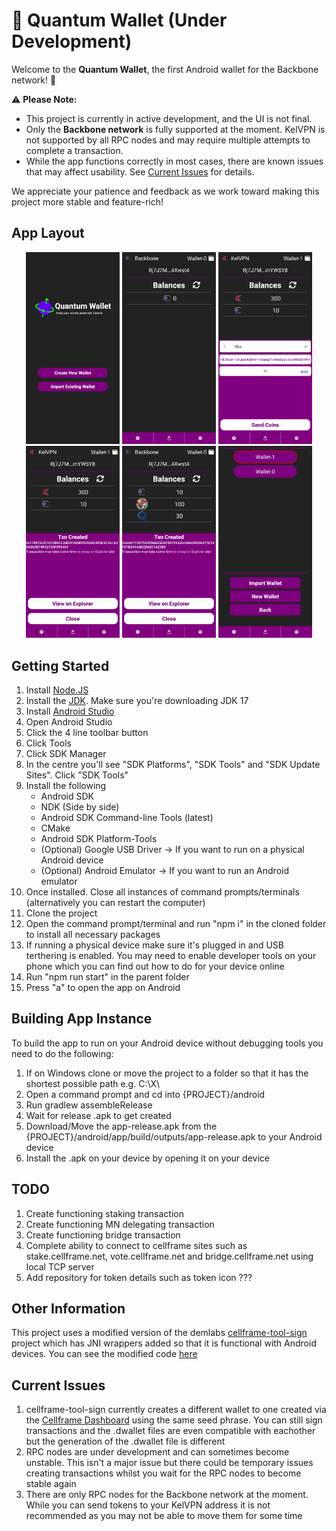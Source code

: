 # 🚧 Quantum Wallet (Under Development)

Welcome to the **Quantum Wallet**, the first Android wallet for the Backbone network! 🎉  

⚠️ **Please Note:**
- This project is currently in active development, and the UI is not final.
- Only the **Backbone network** is fully supported at the moment. KelVPN is not supported by all RPC nodes and may require multiple attempts to complete a transaction.
- While the app functions correctly in most cases, there are known issues that may affect usability. See [Current Issues](#current-issues) for details.

We appreciate your patience and feedback as we work toward making this project more stable and feature-rich!

## App Layout
<p align="center">
   <img src="https://github.com/the-whale-dev/cellframe-android-wallet-imgs/blob/main/Screenshot_20250122_222523_Quantum%20Wallet.jpg" alt="Init page of the wallet" width="150" />
   <img src="https://github.com/the-whale-dev/cellframe-android-wallet-imgs/blob/main/Screenshot_20250122_222843_Quantum%20Wallet.jpg" alt="Init page of the wallet" width="150" />
   <img src="https://github.com/the-whale-dev/cellframe-android-wallet-imgs/blob/main/Screenshot_20250123_010800_Quantum%20Wallet.jpg" alt="Init page of the wallet" width="150" />
   <img src="https://github.com/the-whale-dev/cellframe-android-wallet-imgs/blob/main/Screenshot_20250123_011144_Quantum%20Wallet.jpg" alt="Init page of the wallet" width="150" />
   <img src="https://github.com/the-whale-dev/cellframe-android-wallet-imgs/blob/main/Screenshot_20250122_223458_Quantum%20Wallet.jpg" alt="Init page of the wallet" width="150" />
   <img src="https://github.com/the-whale-dev/cellframe-android-wallet-imgs/blob/main/Screenshot_20250123_005115_Quantum%20Wallet.jpg" alt="Init page of the wallet" width="150" />
</p>

## Getting Started

1) Install [Node.JS](https://nodejs.org/en/download)
2) Install the [JDK](https://www.oracle.com/java/technologies/downloads/?er=221886#java17). Make sure you're downloading JDK 17
3) Install [Android Studio](https://developer.android.com/studio)
4) Open Android Studio
5) Click the 4 line toolbar button
6) Click Tools
7) Click SDK Manager
8) In the centre you'll see "SDK Platforms", "SDK Tools" and "SDK Update Sites". Click "SDK Tools"
9) Install the following
   - Android SDK
   - NDK (Side by side)
   - Android SDK Command-line Tools (latest)
   - CMake
   - Android SDK Platform-Tools
   - (Optional) Google USB Driver -> If you want to run on a physical Android device
   - (Optional) Android Emulator -> If you want to run an Android emulator
10) Once installed. Close all instances of command prompts/terminals (alternatively you can restart the computer)
11) Clone the project
12) Open the command prompt/terminal and run "npm i" in the cloned folder to install all necessary packages
13) If running a physical device make sure it's plugged in and USB terthering is enabled. You may need to enable developer tools on your phone which you can find out how to do for your device online
14) Run "npm run start" in the parent folder
15) Press "a" to open the app on Android

## Building App Instance

To build the app to run on your Android device without debugging tools you need to do the following:
1) If on Windows clone or move the project to a folder so that it has the shortest possible path e.g. C:\X\
2) Open a command prompt and cd into {PROJECT}/android
3) Run gradlew assembleRelease
4) Wait for release .apk to get created
5) Download/Move the app-release.apk from the {PROJECT}/android/app/build/outputs/app-release.apk to your Android device
6) Install the .apk on your device by opening it on your device

## TODO
1) Create functioning staking transaction
2) Create functioning MN delegating transaction
3) Create functioning bridge transaction
4) Complete ability to connect to cellframe sites such as stake.cellframe.net, vote.cellframe.net and bridge.cellframe.net using local TCP server
5) Add repository for token details such as token icon ???

## Other Information
This project uses a modified version of the demlabs [cellframe-tool-sign](https://gitlab.demlabs.net/cellframe/cellframe-tool-sign) project which has JNI wrappers added so that it is functional with Android devices. You can see the modified code [here](https://github.com/the-whale-dev/cellframe-android-wallet-misc)

## Current Issues
1) cellframe-tool-sign currently creates a different wallet to one created via the [Cellframe Dashboard](https://cellframe.net/download/) using the same seed phrase. You can still sign transactions and the .dwallet files are even compatible with eachother but the generation of the .dwallet file is different
2) RPC nodes are under development and can sometimes become unstable. This isn't a major issue but there could be temporary issues creating transactions whilst you wait for the RPC nodes to become stable again
3) There are only RPC nodes for the Backbone network at the moment. While you can send tokens to your KelVPN address it is not recommended as you may not be able to move them for some time
